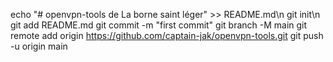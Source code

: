 echo "# openvpn-tools de La borne saint léger" >> README.md\n
git init\n
git add README.md
git commit -m "first commit"
git branch -M main
git remote add origin https://github.com/captain-jak/openvpn-tools.git
git push -u origin main
